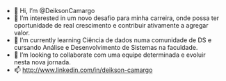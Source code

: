 - 👋 Hi, I’m @DeiksonCamargo
- 👀 I’m interested in  um novo desafio para minha carreira, onde possa ter oportunidade de real crescimento e contribuir ativamente a agregar valor. 
- 🌱 I’m currently learning Ciência de dados numa comunidade de DS e cursando Análise e Desenvolvimento de Sistemas na faculdade.
- 💞️ I’m looking to collaborate com uma equipe determinada e evoluir nesta nova jornada.
- 📫  http://www.linkedin.com/in/deikson-camargo

<!---
DeiksonCamargo/DeiksonCamargo is a ✨ special ✨ repository because its `README.md` (this file) appears on your GitHub profile.
You can click the Preview link to take a look at your changes.
--->
